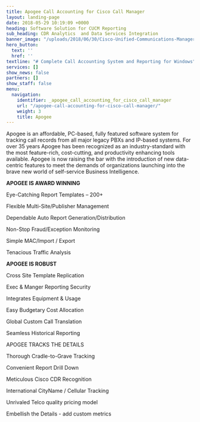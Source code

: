 ```yaml
---
title: Apogee Call Accounting for Cisco Call Manager
layout: landing-page
date: 2018-05-29 10:19:09 +0000
heading: Software Solution for CUCM Reporting
sub_heading: CDR Analytics  and Data Services Integration
banner_image: "/uploads/2018/06/30/Cisco-Unified-Communications-Manager-data-record-reporting-1.jpg"
hero_button:
  text: ''
  href: ''
textline: "# Complete Call Accounting System and Reporting for Windows"
services: []
show_news: false
partners: []
show_staff: false
menu:
  navigation:
    identifier: _apogee_call_accounting_for_cisco_call_manager
    url: "/apogee-call-accounting-for-cisco-call-manager/"
    weight: 3
    title: Apogee
---
```

Apogee is an affordable, PC-based, fully featured software system for tracking call records from all major legacy PBXs and IP-based systems.   For over 35 years Apogee has been recognized as an industry-standard with the most feature-rich, cost-cutting, and productivity enhancing tools available.  Apogee is now raising the bar with the introduction of new data-centric features to meet the demands of organizations launching into the brave new world of self-service Business Intelligence.

**APOGEE IS AWARD WINNING**

Eye-Catching Report Templates – 200+

Flexible Multi-Site/Publisher Management

Dependable Auto Report Generation/Distribution

Non-Stop Fraud/Exception Monitoring

Simple MAC/Import / Export

Tenacious Traffic Analysis

 

**APOGEE IS ROBUST**

Cross Site Template Replication

Exec & Manger Reporting Security

Integrates Equipment & Usage

Easy Budgetary Cost Allocation

Global Custom Call Translation

Seamless Historical Reporting

APOGEE TRACKS THE DETAILS

Thorough Cradle-to-Grave Tracking

Convenient Report Drill Down

Meticulous Cisco CDR Recognition

International CityName / Cellular Tracking

Unrivaled Telco quality pricing model

Embellish the Details - add custom metrics